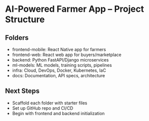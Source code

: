 # AI-Powered Farmer App – Project Structure

## Folders
- frontend-mobile: React Native app for farmers
- frontend-web: React web app for buyers/marketplace
- backend: Python FastAPI/Django microservices
- ml-models: ML models, training scripts, pipelines
- infra: Cloud, DevOps, Docker, Kubernetes, IaC
- docs: Documentation, API specs, architecture

## Next Steps
- Scaffold each folder with starter files
- Set up GitHub repo and CI/CD
- Begin with frontend and backend initialization
